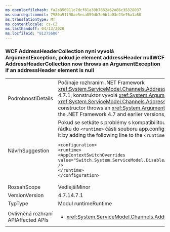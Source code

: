 ```yaml
---
ms.openlocfilehash: fa2a856911c7dcf81a39b7682a62a86c35328037
ms.sourcegitcommit: 7980a91f90ae5eca859db7e6bfa03e23e76a1a50
ms.translationtype: MT
ms.contentlocale: cs-CZ
ms.lasthandoff: 04/13/2020
ms.locfileid: "81275606"
---
```

### <a name="wcf-addressheadercollection-now-throws-an-argumentexception-if-an-addressheader-element-is-null"></a><span data-ttu-id="b0932-101">WCF AddressHeaderCollection nyní vyvolá ArgumentException, pokud je element addressHeader null</span><span class="sxs-lookup"><span data-stu-id="b0932-101">WCF AddressHeaderCollection now throws an ArgumentException if an addressHeader element is null</span></span>

|   |   |
|---|---|
|<span data-ttu-id="b0932-102">Podrobnosti</span><span class="sxs-lookup"><span data-stu-id="b0932-102">Details</span></span>|<span data-ttu-id="b0932-103">Počínaje rozhraním .NET Framework <xref:System.ServiceModel.Channels.AddressHeaderCollection.%23ctor(System.Collections.Generic.IEnumerable{System.ServiceModel.Channels.AddressHeader})> 4.7.1, konstruktor vyvolá <xref:System.ArgumentException> if <code>null</code>jeden z prvků .</span><span class="sxs-lookup"><span data-stu-id="b0932-103">Starting with the .NET Framework 4.7.1, the <xref:System.ServiceModel.Channels.AddressHeaderCollection.%23ctor(System.Collections.Generic.IEnumerable{System.ServiceModel.Channels.AddressHeader})> constructor throws an <xref:System.ArgumentException> if one of the elements is <code>null</code>.</span></span> <span data-ttu-id="b0932-104">V rozhraní .NET Framework 4.7 a starších verzích není vyvolána žádná výjimka.</span><span class="sxs-lookup"><span data-stu-id="b0932-104">In the .NET Framework 4.7 and earlier versions, no exception is thrown.</span></span>|
|<span data-ttu-id="b0932-105">Návrh</span><span class="sxs-lookup"><span data-stu-id="b0932-105">Suggestion</span></span>|<span data-ttu-id="b0932-106">Pokud se setkáte s problémy s kompatibilitou s touto změnou v rozhraní .NET Framework 4.7.1 nebo novější verzi, můžete se od ní odhlásit přidáním následujícího řádku do <code>&lt;runtime&gt;</code> části souboru app.config::</span><span class="sxs-lookup"><span data-stu-id="b0932-106">If you encounter compatibility issues with this change on the .NET Framework 4.7.1 or a later version, you can opt-out of it by adding the following line to the <code>&lt;runtime&gt;</code> section of the app.config file::</span></span><pre><code class="lang-xml">&lt;configuration&gt;&#13;&#10;&lt;runtime&gt;&#13;&#10;&lt;AppContextSwitchOverrides value=&quot;Switch.System.ServiceModel.DisableAddressHeaderCollectionValidation=true&quot; /&gt;&#13;&#10;&lt;/runtime&gt;&#13;&#10;&lt;/configuration&gt;&#13;&#10;</code></pre>|
|<span data-ttu-id="b0932-107">Rozsah</span><span class="sxs-lookup"><span data-stu-id="b0932-107">Scope</span></span>|<span data-ttu-id="b0932-108">Vedlejší</span><span class="sxs-lookup"><span data-stu-id="b0932-108">Minor</span></span>|
|<span data-ttu-id="b0932-109">Version</span><span class="sxs-lookup"><span data-stu-id="b0932-109">Version</span></span>|<span data-ttu-id="b0932-110">4.7.1</span><span class="sxs-lookup"><span data-stu-id="b0932-110">4.7.1</span></span>|
|<span data-ttu-id="b0932-111">Typ</span><span class="sxs-lookup"><span data-stu-id="b0932-111">Type</span></span>|<span data-ttu-id="b0932-112">Modul runtime</span><span class="sxs-lookup"><span data-stu-id="b0932-112">Runtime</span></span>|
|<span data-ttu-id="b0932-113">Ovlivněná rozhraní API</span><span class="sxs-lookup"><span data-stu-id="b0932-113">Affected APIs</span></span>|<ul><li><xref:System.ServiceModel.Channels.AddressHeaderCollection.%23ctor(System.Collections.Generic.IEnumerable{System.ServiceModel.Channels.AddressHeader})></li></ul>|
